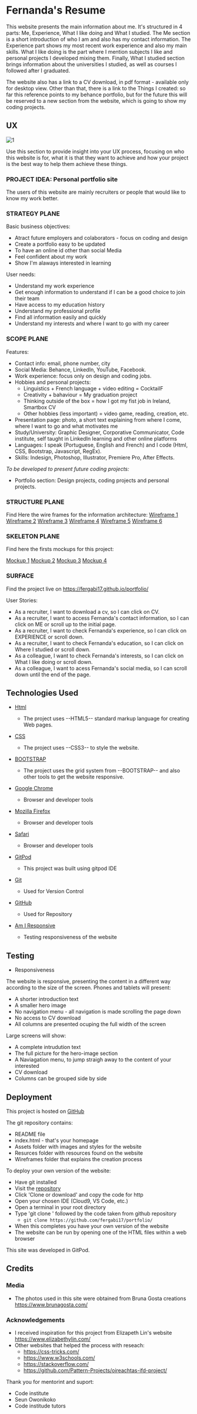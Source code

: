 # Fernanda's Resume

This website presents the main information about me. It's structured in 4 parts: Me, Experience, What I like doing and What I studied.
The Me section is a short introduction of who I am and also has my contact information. The Experience part shows my most recent work experience and also my main skills.
What I like doing is the part where I mention subjects I like and personal projects I developed mixing them. Finally, What I studied section brings information about the universities I studied, as well as courses I followed after I graduated. 

The website also has a link to a CV download, in pdf format - available only for desktop view. 
Other than that, there is a link to the Things I created: so far this reference points to my behance portfolio, but for the future this will be reserved to a new section from the website, which is going to show my coding projects.
 
## UX

![1](wireframes/responsive.png)

Use this section to provide insight into your UX process, focusing on who this website is for, what it is that they want to achieve and how your project is the best way to help them achieve these things.
### PROJECT IDEA: Personal portfolio site
The users of this website are mainly recruiters or people that would like to know my work better.

### STRATEGY PLANE

Basic business objectives:
- Atract future employers and colaborators - focus on coding and design
- Create a portfolio easy to be updated
- To have an online id other than social Media
- Feel confident about my work
- Show I'm alaways interested in learning

User needs:
- Understand my work experience
- Get enough information to understand if I can be a good choice to join their team
- Have access to my education history
- Understand my professional profile
- Find all information easily and quickly
- Understand my interests and where I want to go with my career

### SCOPE PLANE

Features:
- Contact info: email, phone number, city
- Social Media: Behance, LinkedIn, YouTube, Facebook.
- Work experience: focus only on design and coding jobs.
- Hobbies and personal projects: 
    - Linguistics + French language + video editing = CocktailF
    - Creativity + bahaviour = My graduation project
    - Thinking outside of the box = how I got my fist job in Ireland, Smartbox CV
    - Other hobbies (less important) = video game, reading, creation, etc.
- Presentation page: photo, a short text explaining from where I come, where I want to go and what motivates me
- Study/University: Graphic Designer, Corporative Communicator, Code institute, self taught in LinkedIn learning and other online platforms
- Languages: I speak (Portuguese, English and French) and I code (Html, CSS, Bootstrap, Javascript, RegEx).
- Skills: Indesign, Photoshop, Illustrator, Premiere Pro, After Effects.

_To be developed to present future coding projects:_
- Portfolio section: Design projects, coding projects and personal projects.

### STRUCTURE PLANE

Find Here the wire frames for the information architecture:
[Wireframe 1](wireframes/STR-1.png)
[Wireframe 2](wireframes/STR-2.png)
[Wireframe 3](wireframes/STR-3.png)
[Wireframe 4](wireframes/STR-4.png)
[Wireframe 5](wireframes/STR-5.png)
[Wireframe 6](wireframes/STR-6.png)

### SKELETON PLANE

Find here the firsts mockups for this project:

[Mockup 1](wireframes/MOCKUP-1.png.png)
[Mockup 2](wireframes/MOCKUP-2.png.png)
[Mockup 3](wireframes/MOCKUP-3.png.png)
[Mockup 4](wireframes/MOCKUP-4.png.png)

### SURFACE

Find the project live on https://fergabi17.github.io/portfolio/

User Stories:
- As a recruiter, I want to download a cv, so I can click on CV.
- As a recruiter, I want to access Fernanda's contact information, so I can click on ME or scroll up to the initial page.
- As a recruiter, I want to check Fernanda's experience, so I can click on EXPERIENCE or scroll down.
- As a recruiter, I want to check Fernanda's education, so I can click on Where I studied or scroll down.
- As a colleague, I want to check Fernanda's interests, so I can click on What I like doing or scroll down.
- As a colleague, I want to acess Fernanda's social media, so I can scroll down until the end of the page.

## Technologies Used

- [Html](https://html.com)
    - The project uses --HTML5-- standard markup language for creating Web pages.

- [CSS](https://www.css3.info)
    - The project uses --CSS3-- to style the website.

- [BOOTSTRAP](https://getbootstrap.com)
    - The project uses the grid system from --BOOTSTRAP-- and also other tools to get the website responsive.

- [Google Chrome](https://www.google.com/chrome/)
    - Browser and developer tools

- [Mozilla Firefox](https://www.mozilla.org/en-US/firefox/new)
    - Browser and developer tools

- [Safari](https://www.apple.com/safari/)
    - Browser and developer tools

- [GitPod](https://https://gitpod.io/)
    - This project was built using gitpod IDE

- [Git](https://git-scm.com/)
    - Used for Version Control

- [GitHub](https://github.com/)
    - Used for Repository

- [Am I Responsive](http://ami.responsivedesign.is)
    - Testing responsiveness of the website

## Testing

- Responsiveness

The website is responsive, presenting the content in a different way according to the size of the screen.
Phones and tablets will present:
- A shorter introduction text
- A smaller hero image
- No navigation menu - all navigation is made scrolling the page down
- No access to CV download
- All columns are presented ocuping the full width of the screen

Large screens will show:
- A complete intrudution text
- The full picture for the hero-image section
- A Naviagation menu, to jump straigh away to the content of your interested
- CV download
- Columns can be grouped side by side

## Deployment

This project is hosted on [GitHub](https://github.com/fergabi17/portfolio/)

The git repository contains:
 - README file
 - index.html - that's your homepage
 - Assets folder with images and styles for the website
 - Resurces folder with resources found on the website
 - Wireframes folder that explains the creation process
 
To deploy your own version of the website:
- Have git installed
- Visit the [repository]([GitHub](https://github.com/fergabi17/portfolio/))
- Click 'Clone or download' and copy the code for http
- Open your chosen IDE (Cloud9, VS Code, etc.)
- Open a terminal in your root directory
- Type 'git clone ' followed by the code taken from github repository
    - ```git clone https://github.com/fergabi17/portfolio/```
- When this completes you have your own version of the website
- The website can be run by opening one of the HTML files within a web browser

This site was developed in GitPod.

## Credits

### Media
- The photos used in this site were obtained from Bruna Gosta creations https://www.brunagosta.com/

### Acknowledgements

- I received inspiration for this project from Elizapeth Lin's website https://www.elizabethylin.com/
- Other websites that helped the process with reseach:
    - https://css-tricks.com/
    - https://www.w3schools.com/
    - https://stackoverflow.com/
    - https://github.com/Pattern-Projects/oireachtas-ifd-project/

Thank you for mentorint and suport:
 - Code institute
 - Seun Owonikoko
 - Code institude tutors
